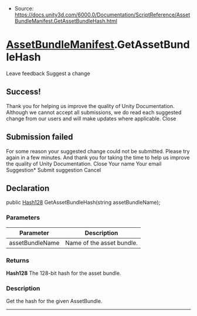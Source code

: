 * Source: https://docs.unity3d.com/6000.0/Documentation/ScriptReference/AssetBundleManifest.GetAssetBundleHash.html

#  [AssetBundleManifest](https://docs.unity3d.com/6000.0/Documentation/ScriptReference/AssetBundleManifest.html).GetAssetBundleHash
Leave feedback
Suggest a change
## Success!
Thank you for helping us improve the quality of Unity Documentation. Although we cannot accept all submissions, we do read each suggested change from our users and will make updates where applicable.
Close
## Submission failed
For some reason your suggested change could not be submitted. Please <a>try again</a> in a few minutes. And thank you for taking the time to help us improve the quality of Unity Documentation.
Close
Your name Your email Suggestion* Submit suggestion
Cancel
## Declaration
public [Hash128](https://docs.unity3d.com/6000.0/Documentation/ScriptReference/Hash128.html) GetAssetBundleHash(string assetBundleName); 
### Parameters
Parameter | Description  
---|---  
assetBundleName | Name of the asset bundle.  
### Returns
**Hash128** The 128-bit hash for the asset bundle. 
### Description
Get the hash for the given AssetBundle.
* * *
